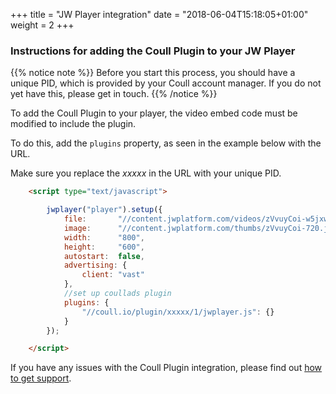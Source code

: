 +++
title = "JW Player integration"
date = "2018-06-04T15:18:05+01:00"
weight = 2
+++

### Instructions for adding the Coull Plugin to your JW Player
{{% notice note %}}
Before you start this process, you should have a unique PID, which is provided by your Coull account manager. If you do not yet have this, please get in touch.
{{% /notice %}}

To add the Coull Plugin to your player, the video embed code must be modified to include the plugin.

To do this, add the `plugins` property, as seen in the example below with the URL.

Make sure you replace the *xxxxx* in the URL with your unique PID.


```html
    <script type="text/javascript">

        jwplayer("player").setup({
            file:       "//content.jwplatform.com/videos/zVvuyCoi-w5jxw99r.mp4",
            image:      "//content.jwplatform.com/thumbs/zVvuyCoi-720.jpg",
            width:      "800",
            height:     "600",
            autostart:  false,
            advertising: {
                client: "vast"
            },
            //set up coullads plugin
            plugins: {
                "//coull.io/plugin/xxxxx/1/jwplayer.js": {}
            }
        });

    </script>
```

If you have any issues with the Coull Plugin integration, please find out [how to get support](/how-to-get-support/).